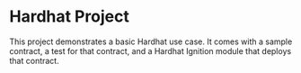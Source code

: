 # Hardhat Project

This project demonstrates a basic Hardhat use case. It comes with a sample contract, a test for that contract, and a Hardhat Ignition module that deploys that contract.
